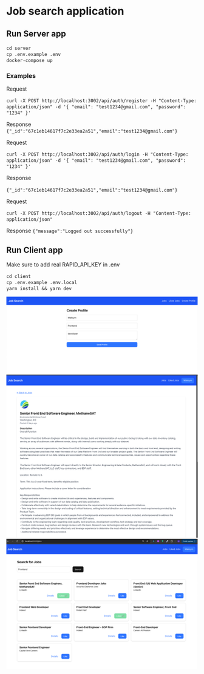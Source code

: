 # Job search application

## Run Server app

```
cd server
cp .env.example .env
docker-compose up
```

### Examples

Request

```
curl -X POST http://localhost:3002/api/auth/register -H "Content-Type: application/json" -d '{ "email": "test1234@gmail.com", "password": "1234" }'
```

Response
`{"_id":"67c1eb14617f7c2e33ea2a51","email":"test1234@gmail.com"}`

Request

```
curl -X POST http://localhost:3002/api/auth/login -H "Content-Type: application/json" -d '{ "email": "test1234@gmail.com", "password": "1234" }'
```

Response

`{"_id":"67c1eb14617f7c2e33ea2a51","email":"test1234@gmail.com"}`

Request

```
curl -X POST http://localhost:3002/api/auth/logout -H "Content-Type: application/json"
```

Response
`{"message":"Logged out successfully"}`

## Run Client app

Make sure to add real RAPID_API_KEY in .env

```
cd client
cp .env.example .env.local
yarn install && yarn dev
```

![create-profile](./assets/create-profile.png)
![job-details](./assets/job-details.png)
![jobs](./assets/jobs.png)
